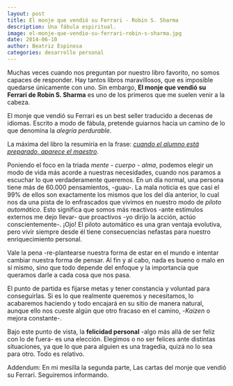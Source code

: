 ```yaml
---
layout: post
title: El monje que vendió su Ferrari - Robin S. Sharma
description: Una fábula espiritual.
image: el-monje-que-vendio-su-ferrari-robin-s-sharma.jpg
date: 2014-06-10
author: Beatriz Espinosa
categories: desarrollo personal
---
```


Muchas veces cuando nos preguntan por nuestro libro favorito, no somos capaces
de responder. Hay tantos libros maravillosos, que es imposible quedarse
únicamente con uno. Sin embargo, **El monje que vendió su Ferrari de Robin S.
Sharma** es uno de los primeros que me suelen venir a la cabeza.

El monje que vendió su Ferrari es un best seller traducido a decenas de
idiomas. Escrito a modo de fábula, pretende guiarnos hacia un camino de lo que
denomina la *alegría perdurable*.

La máxima del libro la resumiría en la frase: *[cuando el alumno está preparado,
aparece el maestro][1]*.

Poniendo el foco en la triada *mente - cuerpo - alma*, podemos elegir un modo de
vida más acorde a nuestras necesidades, cuando nos paramos a escuchar lo que
verdaderamente queremos. En un día normal, una persona tiene más de 60.000
pensamientos, -guau-. La mala noticia es que casi el 99% de ellos son exactamente
los mismos que los del día anterior, lo cual nos da una pista de lo enfrascados
que vivimos en nuestro modo de *piloto automático*. Esto significa que somos más
reactivos -ante estímulos externos me dejo llevar- que proactivos -yo dirijo la
acción, actúo conscientemente-. ¡Ojo! El piloto automático es una gran ventaja
evolutiva, pero vivir siempre desde él tiene consecuencias nefastas para nuestro
enriquecimiento personal.

Vale la pena -re-plantearse nuestra forma de estar en el mundo e intentar
cambiar nuestra forma de pensar. Al fin y al cabo, nada es bueno o malo en sí
mismo, sino que todo depende del enfoque y la importancia que queramos darle a
cada cosa que nos pasa.

El punto de partida es fijarse metas y tener constancia y voluntad para
conseguirlas. Si es lo que realmente queremos y necesitamos, lo acabaremos
haciendo y todo encajará en su sitio de manera natural, aunque ello nos cueste
algún que otro fracaso en el camino, -*Kaizen* o mejora constante-.

Bajo este punto de vista, la **felicidad personal** -algo más allá de ser feliz
con lo de fuera- es una elección. Elegimos o no ser felices ante distintas
situaciones, ya que lo que para alguien es una tragedia, quizá no lo sea para
otro. Todo es relativo.

Addendum: En mi mesilla la segunda parte, Las cartas del monje que vendió su
Ferrari. Seguiremos informando.


[1]: http://senderosalalma.wordpress.com/2013/11/25/cuando-el-alumno-esta-preparado-aparece-el-maestro/
